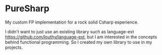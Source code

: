 
# PureSharp

My custom FP implementation for a rock solid Csharp experience.

I didn't want to just use an existing library such as language-ext https://github.com/louthy/language-ext, 
but I am interested in the concepts behind functional programming. 
So I created my own library to use in my projects.